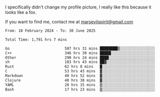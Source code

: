 I specifically didn't change my profile picture, I really like this because it looks like a fox.

If you want to find me, contact me at marsevilspirit@gmail.com

<!--START_SECTION:waka-->

```txt
From: 18 February 2024 - To: 30 June 2025

Total Time: 1,791 hrs 7 mins

Go                         587 hrs 31 mins ████████▒░░░░░░░░░░░░░░░░   32.80 %
C++                        346 hrs 30 mins █████░░░░░░░░░░░░░░░░░░░░   19.35 %
Other                      290 hrs 24 mins ████░░░░░░░░░░░░░░░░░░░░░   16.21 %
sh                         183 hrs 43 mins ██▓░░░░░░░░░░░░░░░░░░░░░░   10.26 %
Rust                       62 hrs 8 mins   █░░░░░░░░░░░░░░░░░░░░░░░░   03.47 %
C                          53 hrs 43 mins  ▓░░░░░░░░░░░░░░░░░░░░░░░░   03.00 %
Markdown                   40 hrs 52 mins  ▓░░░░░░░░░░░░░░░░░░░░░░░░   02.28 %
Clojure                    40 hrs 38 mins  ▓░░░░░░░░░░░░░░░░░░░░░░░░   02.27 %
YAML                       20 hrs 15 mins  ▒░░░░░░░░░░░░░░░░░░░░░░░░   01.13 %
Bash                       17 hrs 23 mins  ▒░░░░░░░░░░░░░░░░░░░░░░░░   00.97 %
```

<!--END_SECTION:waka-->
